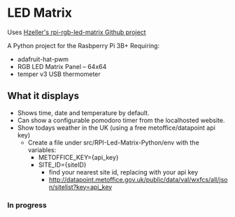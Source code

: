 # LED Matrix
Uses [Hzeller's rpi-rgb-led-matrix Github project](https://github.com/hzeller/rpi-rgb-led-matrix) 

A Python project for the Rasbperry Pi 3B+ Requiring:
- adafruit-hat-pwm
- RGB LED Matrix Panel – 64x64
- temper v3 USB thermometer


## What it displays
- Shows time, date and temperature by default.
- Can show a configurable pomodoro timer from the localhosted website.
- Show todays weather in the UK (using a free metoffice/datapoint api key)
    - Create a file under src/RPI-Led-Matrix-Python/env with the variables:
        - METOFFICE_KEY={api_key}
        - SITE_ID={siteID}
            - find your nearest site id, replacing with your api key 
            - http://datapoint.metoffice.gov.uk/public/data/val/wxfcs/all/json/sitelist?key=api_key

### In progress

